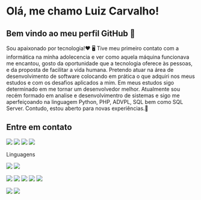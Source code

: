 # Olá, me chamo Luiz Carvalho!
## Bem vindo ao meu perfil GitHub 👋

Sou apaixonado por tecnologia!:heart: :desktop_computer:
Tive meu primeiro contato com a informática na minha adolecencia e ver como aquela máquina funcionava me encantou, 
gosto da oportunidade que a tecnologia oferece às pessoas, e da proposta de facilitar a vida humana.
Pretendo atuar na área de desenvolvimento de software colocando em prática o que adquiri nos meus estudos e com os desafios aplicados a mim.
Em meus estudos sigo determinado em me tornar um desenvolvedor melhor.
Atualmente sou recém formado em analise e desenvolvimentro de sistemas e sigo me aperfeiçoando na linguagem Python, PHP, ADVPL, SQL bem como SQL Server. Contudo, estou aberto para novas experiências.:slightly_smiling_face:
<div>


<h2/> Entre em contato </h2>

<div>
 
<a href="https://www.linkedin.com/in/luiz-carvalho-a974a3172" target="_blank"><img src="https://img.shields.io/badge/-LinkedIn-%230077B5?style=for-the-badge&logo=linkedin&logoColor=white" target="_blank"></a>
<a href="https://instagram.com/luizfelipeteixeiradecarvalho" target="_blank"><img src="https://img.shields.io/badge/-Instagram-%23E4405F?style=for-the-badge&logo=instagram&logoColor=white" target="_blank"></a>
<a href= "mailto:luiz.fe.carvalho36@gmail.com"><img src="https://img.shields.io/badge/Gmail-D14836?style=for-the-badge&logo=gmail&logoColor=white" target="_blank"></a>
<a href="https://wa.me/5511957219260?text=Ol%C3%A1,%20Tudo%20bem?"><img src="https://img.shields.io/badge/WhatsApp-25D366?style=for-the-badge&logo=whatsapp&logoColor=white" target="_blank"></a>

<div>
 
  
  </h3> Linguagens </h3>
  
  <div>
 
  <img src="https://img.shields.io/badge/JavaScript-F7DF1E?style=for-the-badge&logo=javascript&logoColor=black" target="<_blank"></a>
  <img src="https://img.shields.io/badge/Python-14354C?style=for-the-badge&logo=python&logoColor=white" target="_blank"></a>
  
  <img src="https://img.shields.io/badge/C%2B%2B-00599C?style=for-the-badge&logo=c%2B%2B&logoColor=white" target="_blank"></a>
  <img src="https://img.shields.io/badge/C%23-239120?style=for-the-badge&logo=c-sharp&logoColor=white" target="_blank"></a>
  <img src="https://img.shields.io/badge/MySQL-00000F?style=for-the-badge&logo=mysql&logoColor=white" target="_blank"></a>
  <img src="https://img.shields.io/badge/PHP-777BB4?style=for-the-badge&logo=php&logoColor=white" target="_blank"></a>
  <img src="https://img.shields.io/badge/HTML-239120?style=for-the-badge&logo=html5&logoColor=white" target="<_blank"></a>
  
  <img src="https://img.shields.io/badge/Microsoft_Office-D83B01?style=for-the-badge&logo=microsoft-office&logoColor=white" target="_blank"></a>
  <img src="https://img.shields.io/badge/Microsoft_SQL_Server-CC2927?style=for-the-badge&logo=microsoft-sql-server&logoColor=white" target="_blank"></a>
 
  
  
  
  <div>

